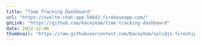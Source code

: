 ```yaml
---
title: "Time Tracking Dashboard"
url: "https://svelte-chat-app-580d3.firebaseapp.com/"
ghLink: "https://github.com/KaceyXam/time-tracking-dashboard"
date: 2022-12-06
thumbnail: "https://raw.githubusercontent.com/KaceyXam/solidjs-fireshipio-recreation/main/fireshipio-recreation-image.png"
---
```

